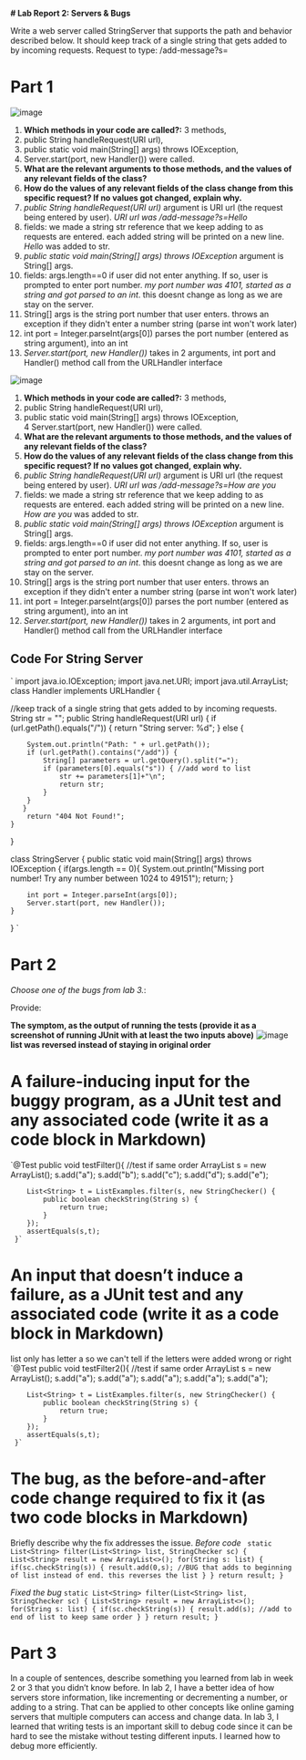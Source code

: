 **# Lab Report 2: Servers & Bugs**

Write a web server called StringServer that supports the path and behavior described below. 
It should keep track of a single string that gets added to by incoming requests.
Request to type: /add-message?s=<string>

# Part 1
  
![image](https://user-images.githubusercontent.com/122493371/215353277-56937293-4e8a-4bc8-9a58-27a310e798c7.png)
1. **Which methods in your code are called?:** 3 methods,
2. public String handleRequest(URI url), 
3. public static void main(String[] args) throws IOException,  
4. Server.start(port, new Handler()) were called.
5. **What are the relevant arguments to those methods, and the values of any relevant fields of the class?**
6. **How do the values of any relevant fields of the class change from this specific request? If no values got changed, explain why.**
7. *public String handleRequest(URI url)* argument is URI url (the request being entered by user). *URI url was /add-message?s=Hello*
8. fields: we made a string str reference that we keep adding to as requests are entered. each added string will be printed on a new line. *Hello* was added to str.
9. *public static void main(String[] args) throws IOException* argument is String[] args.
10. fields: args.length==0 if user did not enter anything. If so, user is prompted to enter port number. *my port number was 4101, started as a string and got parsed to an int*. this doesnt change as long as we are stay on the server.
11. String[] args is the string port number that user enters. throws an exception if they didn't enter a number string (parse int won't work later)
12. int port = Integer.parseInt(args[0]) parses the port number (entered as string argument), into an int
13. *Server.start(port, new Handler())* takes in 2 arguments, int port and Handler() method call from the URLHandler interface  
 


![image](https://user-images.githubusercontent.com/122493371/215353330-719bb1e4-70e2-43b0-aafa-2c1e3608a3af.png)

1. **Which methods in your code are called?:** 3 methods,
2. public String handleRequest(URI url), 
3. public static void main(String[] args) throws IOException,  
4  Server.start(port, new Handler()) were called.
5. **What are the relevant arguments to those methods, and the values of any relevant fields of the class?**
6. **How do the values of any relevant fields of the class change from this specific request? If no values got changed, explain why.**
7. *public String handleRequest(URI url)* argument is URI url (the request being entered by user). *URI url was /add-message?s=How are you*
8. fields: we made a string str reference that we keep adding to as requests are entered. each added string will be printed on a new line. *How are you* was added to str.
9. *public static void main(String[] args) throws IOException* argument is String[] args.
10. fields: args.length==0 if user did not enter anything. If so, user is prompted to enter port number. *my port number was 4101, started as a string and got parsed to an int*. this doesnt change as long as we are stay on the server.
11. String[] args is the string port number that user enters. throws an exception if they didn't enter a number string (parse int won't work later)
12. int port = Integer.parseInt(args[0]) parses the port number (entered as string argument), into an int
13. *Server.start(port, new Handler())* takes in 2 arguments, int port and Handler() method call from the URLHandler interface  
  
  
## Code For String Server

` import java.io.IOException;
import java.net.URI;
import java.util.ArrayList;
class Handler implements URLHandler {

//keep track of a single string that gets added to by incoming requests.
String str = ""; 
public String handleRequest(URI url) {
    if (url.getPath().equals("/")) {
        return "String server: %d";
    } else {

        System.out.println("Path: " + url.getPath());
        if (url.getPath().contains("/add")) {
            String[] parameters = url.getQuery().split("=");
            if (parameters[0].equals("s")) { //add word to list
                str += parameters[1]+"\n";
                return str;
            }
        }
       }
        return "404 Not Found!";
    }
}

class StringServer {
    public static void main(String[] args) throws IOException {
        if(args.length == 0){
            System.out.println("Missing port number! Try any number between 1024 to 49151");
            return;
        }

        int port = Integer.parseInt(args[0]);
        Server.start(port, new Handler());
    }
} `

# Part 2
 
*Choose one of the bugs from lab 3.*: 

Provide:
 
**The symptom, as the output of running the tests (provide it as a screenshot of running JUnit with at least the two inputs above)**
![image](https://user-images.githubusercontent.com/122493371/215666422-21916a2e-d172-4573-8d73-cd4b0dc02615.png)
  **list was reversed instead of staying in original order**

  # A failure-inducing input for the buggy program, as a JUnit test and any associated code (write it as a code block in Markdown)
  `@Test
     public void testFilter(){
        //test if same order
        ArrayList<String> s = new ArrayList<String>();
        s.add("a");
        s.add("b");
        s.add("c");
        s.add("d");
        s.add("e");

        List<String> t = ListExamples.filter(s, new StringChecker() {
            public boolean checkString(String s) {
                return true; 
            }
        }); 
        assertEquals(s,t);
     }`
  
  
  # An input that doesn’t induce a failure, as a JUnit test and any associated code (write it as a code block in Markdown)
  list only has letter a so we can't tell if the letters were added wrong or right
  `@Test
     public void testFilter2(){
        //test if same order
        ArrayList<String> s = new ArrayList<String>();
        s.add("a");
        s.add("a");
        s.add("a");
        s.add("a");
        s.add("a");

        List<String> t = ListExamples.filter(s, new StringChecker() {
            public boolean checkString(String s) {
                return true; 
            }
        }); 
        assertEquals(s,t);
     }` 
  
# The bug, as the before-and-after code change required to fix it (as two code blocks in Markdown)
Briefly describe why the fix addresses the issue.
*Before code*
  ` static List<String> filter(List<String> list, StringChecker sc) {
    List<String> result = new ArrayList<>();
    for(String s: list) {
      if(sc.checkString(s)) {
        result.add(0,s); //BUG that adds to beginning of list instead of end. this reverses the list
      }
    }
    return result;
  }`
  
*Fixed the bug*
`static List<String> filter(List<String> list, StringChecker sc) {
    List<String> result = new ArrayList<>();
    for(String s: list) {
      if(sc.checkString(s)) {
        result.add(s); //add to end of list to keep same order
      }
    }
    return result;
  }`

# Part 3

In a couple of sentences, describe something you learned from lab in week 2 or 3 that you didn’t know before.
  In lab 2,  I have a better idea of how servers store information, like incrementing or decrementing a number, or adding to a string. That can be applied to other concepts like online gaming servers that multiple computers can access and change data. 
In lab 3, I learned that writing tests is an important skill to debug code since it can be hard to see the mistake without testing different inputs.
  I learned how to debug more efficiently. 
